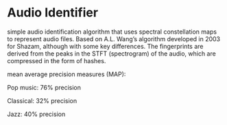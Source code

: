 # Audio Identifier
 simple audio identification algorithm that uses spectral constellation maps to represent audio files. Based on A.L. Wang’s algorithm developed in 2003 for Shazam, although with some key differences. The fingerprints are derived from the peaks in the STFT (spectrogram) of the audio, which are compressed in the form of hashes.
 
mean average precision measures (MAP):

Pop music: 76% precision

Classical: 32% precision

Jazz: 40% precision

